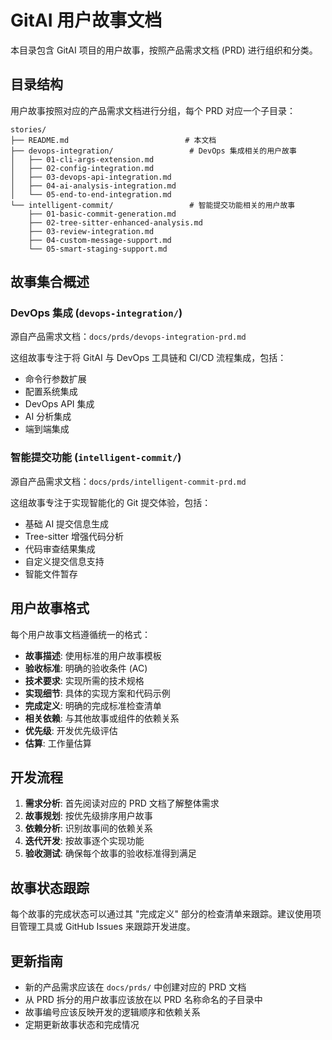 # GitAI 用户故事文档

本目录包含 GitAI 项目的用户故事，按照产品需求文档 (PRD) 进行组织和分类。

## 目录结构

用户故事按照对应的产品需求文档进行分组，每个 PRD 对应一个子目录：

```
stories/
├── README.md                          # 本文档
├── devops-integration/                 # DevOps 集成相关的用户故事
│   ├── 01-cli-args-extension.md
│   ├── 02-config-integration.md
│   ├── 03-devops-api-integration.md
│   ├── 04-ai-analysis-integration.md
│   └── 05-end-to-end-integration.md
└── intelligent-commit/                 # 智能提交功能相关的用户故事
    ├── 01-basic-commit-generation.md
    ├── 02-tree-sitter-enhanced-analysis.md
    ├── 03-review-integration.md
    ├── 04-custom-message-support.md
    └── 05-smart-staging-support.md
```

## 故事集合概述

### DevOps 集成 (`devops-integration/`)

源自产品需求文档：`docs/prds/devops-integration-prd.md`

这组故事专注于将 GitAI 与 DevOps 工具链和 CI/CD 流程集成，包括：
- 命令行参数扩展
- 配置系统集成
- DevOps API 集成
- AI 分析集成
- 端到端集成

### 智能提交功能 (`intelligent-commit/`)

源自产品需求文档：`docs/prds/intelligent-commit-prd.md`

这组故事专注于实现智能化的 Git 提交体验，包括：
- 基础 AI 提交信息生成
- Tree-sitter 增强代码分析
- 代码审查结果集成
- 自定义提交信息支持
- 智能文件暂存

## 用户故事格式

每个用户故事文档遵循统一的格式：

- **故事描述**: 使用标准的用户故事模板
- **验收标准**: 明确的验收条件 (AC)
- **技术要求**: 实现所需的技术规格
- **实现细节**: 具体的实现方案和代码示例
- **完成定义**: 明确的完成标准检查清单
- **相关依赖**: 与其他故事或组件的依赖关系
- **优先级**: 开发优先级评估
- **估算**: 工作量估算

## 开发流程

1. **需求分析**: 首先阅读对应的 PRD 文档了解整体需求
2. **故事规划**: 按优先级排序用户故事
3. **依赖分析**: 识别故事间的依赖关系
4. **迭代开发**: 按故事逐个实现功能
5. **验收测试**: 确保每个故事的验收标准得到满足

## 故事状态跟踪

每个故事的完成状态可以通过其 "完成定义" 部分的检查清单来跟踪。建议使用项目管理工具或 GitHub Issues 来跟踪开发进度。

## 更新指南

- 新的产品需求应该在 `docs/prds/` 中创建对应的 PRD 文档
- 从 PRD 拆分的用户故事应该放在以 PRD 名称命名的子目录中
- 故事编号应该反映开发的逻辑顺序和依赖关系
- 定期更新故事状态和完成情况